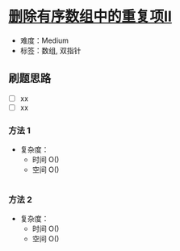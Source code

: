 # [删除有序数组中的重复项II](https://leetcode-cn.com/problems/remove-duplicates-from-sorted-array-ii/)

- 难度：Medium
- 标签：数组, 双指针

## 刷题思路

- [ ] xx
- [ ] xx

### 方法 1

- 复杂度：
    - 时间 O()
    - 空间 O()

``` js

```

### 方法 2

- 复杂度：
    - 时间 O()
    - 空间 O()

``` js

```
